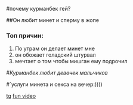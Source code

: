 #почему курманбек гей?

##Он любит минет и сперму в жопе

### Топ причин:
1. По утрам он делает минет мне 
2. он обожает голадский штурвал 
3. мечтает о том чтобы мишган ему подрочил 

#*Курманбек любит ~~девочек~~ мальчиков* 


#`услуги минета и секса на вечер:))))

[tg](https://vk.com/kuhexis)
[fun video](https://youtu.be/g1ke3igoP24?si=BIrcmICUQEAIgT4W) 

